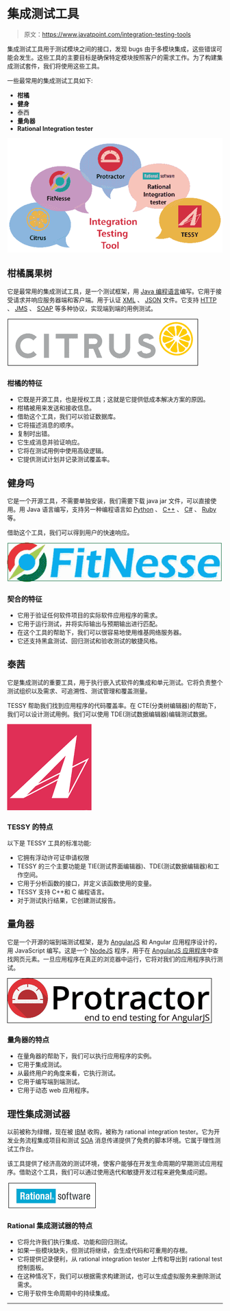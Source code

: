 # 集成测试工具

> 原文：<https://www.javatpoint.com/integration-testing-tools>

集成测试工具用于测试模块之间的接口，发现 bugs 由于多模块集成，这些错误可能会发生。这些工具的主要目标是确保特定模块按照客户的需求工作。为了构建集成测试套件，我们将使用这些工具。

一些最常用的集成测试工具如下:

*   **柑橘**
*   **健身**
*   泰西
*   **量角器**
*   **Rational Integration tester**

![Integration testing tools](img/3994e563dcb4f95b7221ee7ac23f397d.png)

## 柑橘属果树

它是最常用的集成测试工具，是一个测试框架，用 [Java 编程语言](https://www.javatpoint.com/java-tutorial)编写。它用于接受请求并响应服务器端和客户端。用于认证 [XML](https://www.javatpoint.com/xml-tutorial) 、 [JSON](https://www.javatpoint.com/json-tutorial) 文件。它支持 [HTTP](https://www.javatpoint.com/http-tutorial) 、 [JMS](https://www.javatpoint.com/jms-tutorial) 、 [SOAP](https://www.javatpoint.com/soap-web-services) 等多种协议，实现端到端的用例测试。

![Integration testing tools](img/845d69d40f310c96eeb8fe9568c94511.png)

### 柑橘的特征

*   它既是开源工具，也是授权工具；这就是它提供低成本解决方案的原因。
*   柑橘被用来发送和接收信息。
*   借助这个工具，我们可以验证数据库。
*   它将描述消息的顺序。
*   复制时出错。
*   它生成消息并验证响应。
*   它将在测试用例中使用高级逻辑。
*   它提供测试计划并记录测试覆盖率。

## 健身吗

它是一个开源工具，不需要单独安装，我们需要下载 java jar 文件，可以直接使用。用 Java 语言编写，支持另一种编程语言如 [Python](https://www.javatpoint.com/python-tutorial) 、 [C++](https://www.javatpoint.com/cpp-tutorial) 、 [C#](https://www.javatpoint.com/c-sharp-tutorial) 、 [Ruby](https://www.javatpoint.com/ruby-tutorial) 等。

借助这个工具，我们可以得到用户的快速响应。

![Integration testing tools](img/b91c12170e73f5c1a5655ce797ae0d0c.png)

### 契合的特征

*   它用于验证任何软件项目的实际软件应用程序的需求。
*   它用于运行测试，并将实际输出与预期输出进行匹配。
*   在这个工具的帮助下，我们可以很容易地使用维基网络服务器。
*   它还支持黑盒测试、回归测试和验收测试的敏捷风格。

## 泰茜

它是集成测试的重要工具，用于执行嵌入式软件的集成和单元测试。它将负责整个测试组织以及需求、可追溯性、测试管理和覆盖测量。

TESSY 帮助我们找到应用程序的代码覆盖率。在 CTE(分类树编辑器)的帮助下，我们可以设计测试用例。我们可以使用 TDE(测试数据编辑器)编辑测试数据。

![Integration testing tools](img/dc2c42149048e436b9e946f8e08cec9d.png)

### TESSY 的特点

以下是 TESSY 工具的标准功能:

*   它拥有浮动许可证申请权限
*   TESSY 的三个主要功能是 TIE(测试界面编辑器)、TDE(测试数据编辑器)和工作空间。
*   它用于分析函数的接口，并定义该函数使用的变量。
*   TESSY 支持 C++和 C 编程语言。
*   对于测试执行结果，它创建测试报告。

## 量角器

它是一个开源的端到端测试框架，是为 [AngularJS](https://www.javatpoint.com/angularjs-tutorial) 和 Angular 应用程序设计的，用 JavaScript 编写。这是一个 [NodeJS](https://www.javatpoint.com/nodejs-tutorial) 程序，用于在 [AngularJS 应用程序](https://www.javatpoint.com/angularjs-first-application)中查找网页元素。一旦应用程序在真正的浏览器中运行，它将对我们的应用程序执行测试。

![Integration testing tools](img/fc1998809d712a6348c6b50b4c586f54.png)

### 量角器的特点

*   在量角器的帮助下，我们可以执行应用程序的实例。
*   它用于集成测试。
*   从最终用户的角度来看，它执行测试。
*   它用于编写端到端测试。
*   它用于动态 web 应用程序。

## 理性集成测试器

以前被称为绿帽，现在被 [IBM](https://www.javatpoint.com/ibm-full-form) 收购，被称为 rational integration tester。它为开发业务流程集成项目和测试 [SOA](https://www.javatpoint.com/service-oriented-architecture) 消息传递提供了免费的脚本环境。它属于理性测试工作台。

该工具提供了经济高效的测试环境，使客户能够在开发生命周期的早期测试应用程序。借助这个工具，我们可以通过使用迭代和敏捷开发过程来避免集成问题。

![Integration testing tools](img/573e76487631835bc97b1489d16e99a3.png)

### Rational 集成测试器的特点

*   它将允许我们执行集成、功能和回归测试。
*   如果一些模块缺失，但测试将继续，会生成代码和可重用的存根。
*   它将提供记录便利，从 rational integration tester 上传和导出到 rational test 控制面板。
*   在这种情况下，我们可以根据需求构建测试，也可以生成虚拟服务来删除测试需求。
*   它用于软件生命周期中的持续集成。

* * *